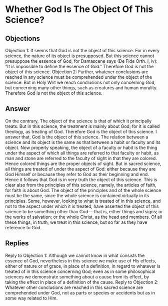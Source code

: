 # Whether God Is The Object Of This Science?
## Objections
Objection 1: It seems that God is not the object of this science. For in every science, the nature of its object is presupposed. But this science cannot presuppose the essence of God, for Damascene says (De Fide Orth. i, iv): "It is impossible to define the essence of God." Therefore God is not the object of this science.
Objection 2: Further, whatever conclusions are reached in any science must be comprehended under the object of the science. But in Holy Writ we reach conclusions not only concerning God, but concerning many other things, such as creatures and human morality. Therefore God is not the object of this science.
## Answer
On the contrary, The object of the science is that of which it principally treats. But in this science, the treatment is mainly about God; for it is called theology, as treating of God. Therefore God is the object of this science.
I answer that, God is the object of this science. The relation between a science and its object is the same as that between a habit or faculty and its object. Now properly speaking, the object of a faculty or habit is the thing under the aspect of which all things are referred to that faculty or habit, as man and stone are referred to the faculty of sight in that they are colored. Hence colored things are the proper objects of sight. But in sacred science, all things are treated of under the aspect of God: either because they are God Himself or because they refer to God as their beginning and end. Hence it follows that God is in very truth the object of this science. This is clear also from the principles of this science, namely, the articles of faith, for faith is about God. The object of the principles and of the whole science must be the same, since the whole science is contained virtually in its principles. Some, however, looking to what is treated of in this science, and not to the aspect under which it is treated, have asserted the object of this science to be something other than God---that is, either things and signs; or the works of salvation; or the whole Christ, as the head and members. Of all these things, in truth, we treat in this science, but so far as they have reference to God.
## Replies
Reply to Objection 1: Although we cannot know in what consists the essence of God, nevertheless in this science we make use of His effects, either of nature or of grace, in place of a definition, in regard to whatever is treated of in this science concerning God; even as in some philosophical sciences we demonstrate something about a cause from its effect, by taking the effect in place of a definition of the cause.
Reply to Objection 2: Whatever other conclusions are reached in this sacred science are comprehended under God, not as parts or species or accidents but as in some way related to Him.